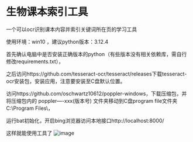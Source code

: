 # 生物课本索引工具
一个可以ocr识别课本内容并索引关键词所在页的学习工具


使用环境：win10 ，建议python版本：3.12.4

首先确认电脑中是否安装正确版本的python（有些版本没有相关依赖库，需自行修改requirements.txt），

之后访问https://github.com/tesseract-ocr/tesseract/releases下载tesseract-ocr安装包，安装应用，注意要安装至C盘默认位置。

访问https://github.com/oschwartz10612/poppler-windows，下载压缩包，并将压缩包内的  poppler—-xxx(版本号)  文件夹移动到C盘program file文件夹 C:\Program Files\，

运行bat初始化，开启bing浏览器访问本地接口http://localhost:8000/


这样就能使用工具了
![image](https://github.com/user-attachments/assets/ae493f07-4a50-480f-bf02-6fd7ad6ba0dc)

